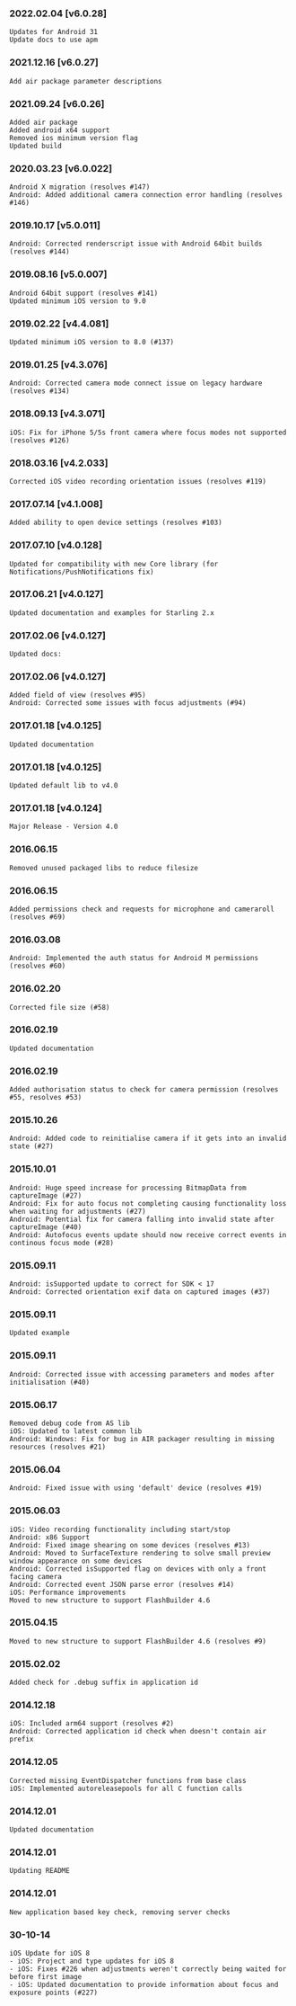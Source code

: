 ### 2022.02.04 [v6.0.28]

```
Updates for Android 31
Update docs to use apm
```

### 2021.12.16 [v6.0.27]

```
Add air package parameter descriptions
```

### 2021.09.24 [v6.0.26]

```
Added air package
Added android x64 support
Removed ios minimum version flag
Updated build
```



### 2020.03.23 [v6.0.022]

```
Android X migration (resolves #147)
Android: Added additional camera connection error handling (resolves #146)
```


### 2019.10.17 [v5.0.011]

```
Android: Corrected renderscript issue with Android 64bit builds (resolves #144)
```


### 2019.08.16 [v5.0.007]

```
Android 64bit support (resolves #141)
Updated minimum iOS version to 9.0 
```


### 2019.02.22 [v4.4.081]

```
Updated minimum iOS version to 8.0 (#137)
```


### 2019.01.25 [v4.3.076]

```
Android: Corrected camera mode connect issue on legacy hardware (resolves #134)
```


### 2018.09.13 [v4.3.071]

```
iOS: Fix for iPhone 5/5s front camera where focus modes not supported (resolves #126)
```


### 2018.03.16 [v4.2.033]

```
Corrected iOS video recording orientation issues (resolves #119)
```

### 2017.07.14 [v4.1.008]

```
Added ability to open device settings (resolves #103)
```


### 2017.07.10 [v4.0.128]

```
Updated for compatibility with new Core library (for Notifications/PushNotifications fix)
```


### 2017.06.21 [v4.0.127]

```
Updated documentation and examples for Starling 2.x
```


### 2017.02.06 [v4.0.127]

```
Updated docs:
```


### 2017.02.06 [v4.0.127]

```
Added field of view (resolves #95)
Android: Corrected some issues with focus adjustments (#94)
```


### 2017.01.18 [v4.0.125]

```
Updated documentation
```


### 2017.01.18 [v4.0.125]

```
Updated default lib to v4.0
```


### 2017.01.18 [v4.0.124]

```
Major Release - Version 4.0
```


###  2016.06.15

```
Removed unused packaged libs to reduce filesize
```


###  2016.06.15

```
Added permissions check and requests for microphone and cameraroll (resolves #69)
```


### 2016.03.08

```
Android: Implemented the auth status for Android M permissions (resolves #60)
```


### 2016.02.20

```
Corrected file size (#58)
```


### 2016.02.19

```
Updated documentation
```


### 2016.02.19

```
Added authorisation status to check for camera permission (resolves #55, resolves #53)
```


### 2015.10.26

```
Android: Added code to reinitialise camera if it gets into an invalid state (#27)
```


### 2015.10.01

```
Android: Huge speed increase for processing BitmapData from captureImage (#27)
Android: Fix for auto focus not completing causing functionality loss when waiting for adjustments (#27)
Android: Potential fix for camera falling into invalid state after captureImage (#40)
Android: Autofocus events update should now receive correct events in continous focus mode (#28)
```


### 2015.09.11

```
Android: isSupported update to correct for SDK < 17
Android: Corrected orientation exif data on captured images (#37)
```


### 2015.09.11

```
Updated example
```


### 2015.09.11

```
Android: Corrected issue with accessing parameters and modes after initialisation (#40)
```


### 2015.06.17

```
Removed debug code from AS lib
iOS: Updated to latest common lib
Android: Windows: Fix for bug in AIR packager resulting in missing resources (resolves #21)
```


### 2015.06.04

```
Android: Fixed issue with using 'default' device (resolves #19)
```


### 2015.06.03

```
iOS: Video recording functionality including start/stop
Android: x86 Support
Android: Fixed image shearing on some devices (resolves #13)
Android: Moved to SurfaceTexture rendering to solve small preview window appearance on some devices
Android: Corrected isSupported flag on devices with only a front facing camera
Android: Corrected event JSON parse error (resolves #14)
iOS: Performance improvements
Moved to new structure to support FlashBuilder 4.6 
```


### 2015.04.15

```
Moved to new structure to support FlashBuilder 4.6 (resolves #9)
```


### 2015.02.02

```
Added check for .debug suffix in application id
```


### 2014.12.18

```
iOS: Included arm64 support (resolves #2) 
Android: Corrected application id check when doesn't contain air prefix 
```


### 2014.12.05

```
Corrected missing EventDispatcher functions from base class
iOS: Implemented autoreleasepools for all C function calls
```


### 2014.12.01

```
Updated documentation
```


### 2014.12.01

```
Updating README
```

### 2014.12.01

```
New application based key check, removing server checks
```

### 30-10-14

```
iOS Update for iOS 8
- iOS: Project and type updates for iOS 8 
- iOS: Fixes #226 when adjustments weren't correctly being waited for before first image
- iOS: Updated documentation to provide information about focus and exposure points (#227) 
```
